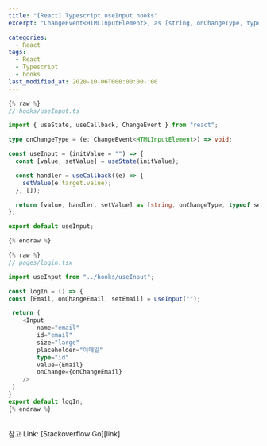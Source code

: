 ```yaml
---
title: "[React] Typescript useInput hooks"
excerpt: "ChangeEvent<HTMLInputElement>, as [string, onChangeType, typeof setValue]"

categories:
  - React
tags:
  - React
  - Typescript
  - hooks
last_modified_at: 2020-10-06T000:00:00-:00
---
```


```typescript
{% raw %}
// hooks/useInput.ts

import { useState, useCallback, ChangeEvent } from "react";

type onChangeType = (e: ChangeEvent<HTMLInputElement>) => void;

const useInput = (initValue = "") => {
  const [value, setValue] = useState(initValue);

  const handler = useCallback((e) => {
    setValue(e.target.value);
  }, []);

  return [value, handler, setValue] as [string, onChangeType, typeof setValue];
};

export default useInput;

{% endraw %}
```

```typescript
{% raw %}
// pages/login.tsx

import useInput from "../hooks/useInput";

const logIn = () => {
const [Email, onChangeEmail, setEmail] = useInput("");

 return (
    <Input
        name="email"
        id="email"
        size="large"
        placeholder="이메일"
        type="id"
        value={Email}
        onChange={onChangeEmail}
    />
 )
}
export default logIn;
{% endraw %}
```


<br />
참고 Link: [Stackoverflow Go][link]

[link]: https://stackoverflow.com/questions/61694400/react-typescript-type-error-between-passing-props-to-hooks "Go"